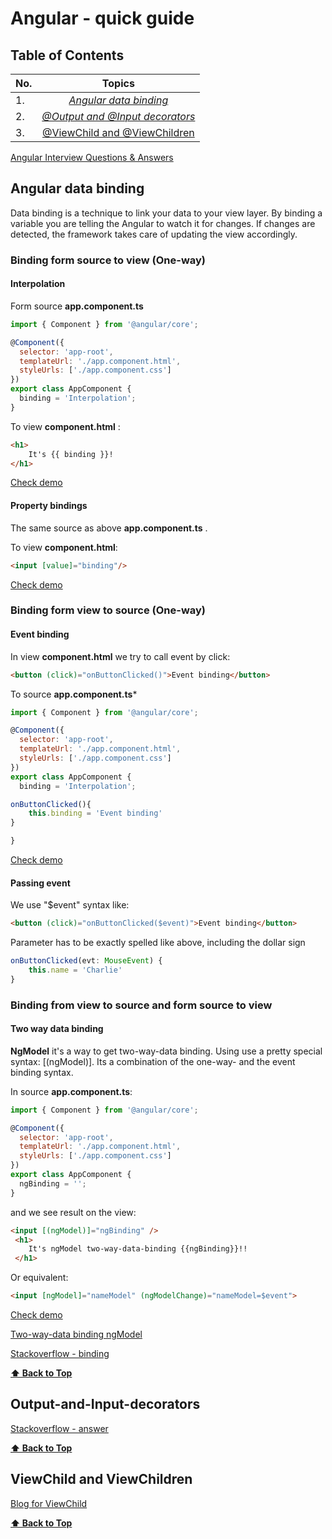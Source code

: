 # Angular - quick guide

## Table of Contents

| No.        | Topics           | 
| ------------- |:-------------:|
| 1.     | [*Angular data binding*](#angular-data-binding) 		|
| 2.   | [*@Output and @Input decorators*](#output-and-input-decorators)      |
| 3. | [@ViewChild and @ViewChildren](#viewchild-and-viewchildren)     |

[Angular Interview Questions & Answers](https://github.com/sudheerj/angular-interview-questions/blob/master/README.md?fbclid=IwAR2dDlNyYtdbvcl4_k-rQOX_xgjiKk0ehxr_0F7xGriCveEw8mBLejWCpNI#table-of-contents)

## Angular data binding

Data binding is a technique to link your data to your view layer. By binding a variable you are telling the Angular to watch it for changes. If changes are detected, the framework takes care of updating the view accordingly.

### Binding form source to view (One-way)


#### Interpolation

Form source **app.component.ts**
```javascript
import { Component } from '@angular/core';

@Component({
  selector: 'app-root',
  templateUrl: './app.component.html',
  styleUrls: ['./app.component.css']
})
export class AppComponent {
  binding = 'Interpolation';
}
````

To view **component.html** :
```html
<h1>
    It's {{ binding }}!
</h1>
```

[Check demo](https://stackblitz.com/edit/angular-tequf) 


#### Property bindings

The same source as above **app.component.ts** .

To view **component.html**:
```html
<input [value]="binding"/>
```
[Check demo](https://stackblitz.com/edit/angular-tequf) 


### Binding form view to source (One-way)

#### Event binding

In view **component.html** we try to call event by click:
```html
<button (click)="onButtonClicked()">Event binding</button>
```
To source **app.component.ts***
```javascript
import { Component } from '@angular/core';

@Component({
  selector: 'app-root',
  templateUrl: './app.component.html',
  styleUrls: ['./app.component.css']
})
export class AppComponent {
  binding = 'Interpolation';

onButtonClicked(){
	this.binding = 'Event binding'
}

}
```
[Check demo](https://stackblitz.com/edit/angular-tequf) 

#### Passing event

We use "\$event" syntax like:
```html
<button (click)="onButtonClicked($event)">Event binding</button>
```
Parameter has to be exactly spelled like above, including the dollar sign
```javascript
onButtonClicked(evt: MouseEvent) {
    this.name = 'Charlie'
}
```

### Binding from view to source and form source to view 

#### Two way data binding

**NgModel** it's a way to get two-way-data binding. Using use a pretty special syntax: [(ngModel)]. Its a combination of the one-way- and the event binding syntax.

In source **app.component.ts**:
```javascript
import { Component } from '@angular/core';

@Component({
  selector: 'app-root',
  templateUrl: './app.component.html',
  styleUrls: ['./app.component.css']
})
export class AppComponent {
  ngBinding = ''; 
}

```
and we see result on the view:
```html
<input [(ngModel)]="ngBinding" />
 <h1>
    It's ngModel two-way-data-binding {{ngBinding}}!!
 </h1>
```

Or equivalent:
```html
<input [ngModel]="nameModel" (ngModelChange)="nameModel=$event">
```
[Check demo](https://stackblitz.com/edit/angular-tequf) 

[Two-way-data binding ngModel](https://www.pluralsight.com/guides/one-and-two-way-data-binding-angular)

[Stackoverflow - binding](https://stackoverflow.com/questions/46368382/angular-property-binding)

**[⬆ Back to Top](#table-of-contents)**

## Output-and-Input-decorators

[Stackoverflow - answer](https://stackoverflow.com/questions/37965647/hostbinding-and-hostlistener-what-do-they-do-and-what-are-they-for)

**[⬆ Back to Top](#table-of-contents)**


## ViewChild and ViewChildren

[Blog for ViewChild](https://www.techiediaries.com/angular-dom-queries-viewchild/)

**[⬆ Back to Top](#table-of-contents)**
